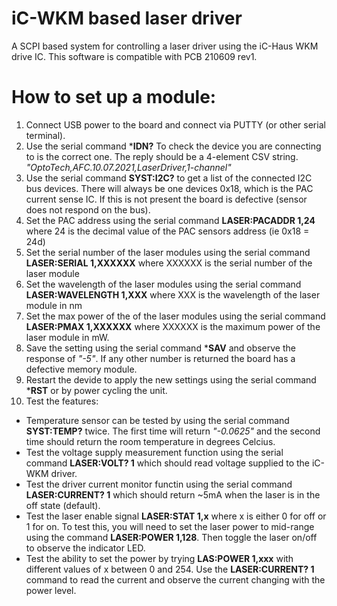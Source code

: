 # iC-WKM based laser driver
 A SCPI based system for controlling a laser driver using the iC-Haus WKM drive IC. This software is compatible with PCB 210609 rev1.

# How to set up a module:
1. Connect USB power to the board and connect via PUTTY (or other serial terminal).
2. Use the serial command ***IDN?** To check the device you are connecting to is the correct one. The reply should be a 4-element CSV string. *"OptoTech,AFC.10.07.2021,LaserDriver,1-channel"*
3. Use the serial command **SYST:I2C?** to get a list of the connected I2C bus devices. There will always be one devices 0x18, which is the PAC current sense IC. If this is not present the board is defective (sensor does not respond on the bus).
4. Set the PAC address using the serial command **LASER:PACADDR 1,24** where 24 is the decimal value of the PAC sensors address (ie 0x18 = 24d)
5. Set the serial number of the laser modules using the serial command **LASER:SERIAL 1,XXXXXX** where XXXXXX is the serial number of the laser module
6. Set the wavelength of the laser modules using the serial command **LASER:WAVELENGTH 1,XXX** where XXX is the wavelength of the laser module in nm
7. Set the max power of the of the laser modules using the serial command **LASER:PMAX 1,XXXXXX** where XXXXXX is the maximum power of the laser module in mW.
8. Save the setting using the serial command ***SAV** and observe the response of *"-5"*. If any other number is returned the board has a defective memory module. 
9. Restart the devide to apply the new settings using the serial command ***RST** or by power cycling the unit.
10. Test the features:
- Temperature sensor can be tested by using the serial command **SYST:TEMP?** twice. The first time will return *"-0.0625"* and the second time should return the room temperature in degrees Celcius. 
- Test the voltage supply measurement function using the serial command **LASER:VOLT? 1** which should read voltage supplied to the iC-WKM driver.
- Test the driver current monitor functin using the serial command **LASER:CURRENT? 1** which should return ~5mA when the laser is in the off state (default).
- Test the laser enable signal **LASER:STAT 1,x** where x is either 0 for off or 1 for on. To test this, you will need to set the laser power to mid-range using the command **LASER:POWER 1,128**. Then toggle the laser on/off to observe the indicator LED.
- Test the ability to set the power by trying **LAS:POWER 1,xxx** with different values of x between 0 and 254. Use the **LASER:CURRENT? 1** command to read the current and observe the current changing with the power level.